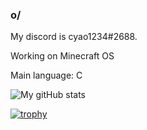 ### o/
My discord is cyao1234#2688.

Working on Minecraft OS

Main language: C

![My gitHub stats](https://github-readme-stats.vercel.app/api?username=cheyao&show_icons=true&theme=dracula&count_private=true)


[![trophy](https://github-profile-trophy.vercel.app/?username=ryo-ma&theme=onedark)](https://github.com/ryo-ma/github-profile-trophy)
